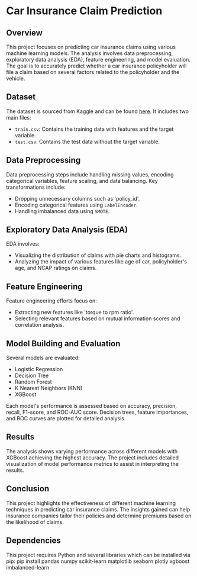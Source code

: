 # Car Insurance Claim Prediction

## Overview
This project focuses on predicting car insurance claims using various machine learning models. The analysis involves data preprocessing, exploratory data analysis (EDA), feature engineering, and model evaluation. The goal is to accurately predict whether a car insurance policyholder will file a claim based on several factors related to the policyholder and the vehicle.

## Dataset
The dataset is sourced from Kaggle and can be found [here](https://www.kaggle.com/datasets/ifteshanajnin/carinsuranceclaimprediction-classification?select=test.csv). It includes two main files:
- `train.csv`: Contains the training data with features and the target variable.
- `test.csv`: Contains the test data without the target variable.

## Data Preprocessing
Data preprocessing steps include handling missing values, encoding categorical variables, feature scaling, and data balancing. Key transformations include:
- Dropping unnecessary columns such as 'policy_id'.
- Encoding categorical features using `LabelEncoder`.
- Handling imbalanced data using `SMOTE`.

## Exploratory Data Analysis (EDA)
EDA involves:
- Visualizing the distribution of claims with pie charts and histograms.
- Analyzing the impact of various features like age of car, policyholder's age, and NCAP ratings on claims.

## Feature Engineering
Feature engineering efforts focus on:
- Extracting new features like 'torque to rpm ratio'.
- Selecting relevant features based on mutual information scores and correlation analysis.

## Model Building and Evaluation
Several models are evaluated:
- Logistic Regression
- Decision Tree
- Random Forest
- K Nearest Neighbors (KNN)
- XGBoost

Each model's performance is assessed based on accuracy, precision, recall, F1-score, and ROC-AUC score. Decision trees, feature importances, and ROC curves are plotted for detailed analysis.

## Results
The analysis shows varying performance across different models with XGBoost achieving the highest accuracy. The project includes detailed visualization of model performance metrics to assist in interpreting the results.

## Conclusion
This project highlights the effectiveness of different machine learning techniques in predicting car insurance claims. The insights gained can help insurance companies tailor their policies and determine premiums based on the likelihood of claims.

## Dependencies
This project requires Python and several libraries which can be installed via pip:
pip install pandas numpy scikit-learn matplotlib seaborn plotly xgboost imbalanced-learn
